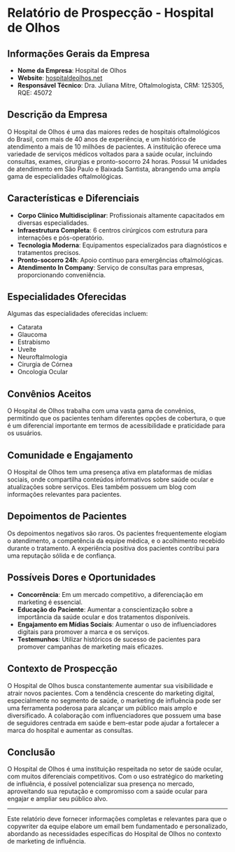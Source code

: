 # Relatório de Prospecção - Hospital de Olhos

## Informações Gerais da Empresa
- **Nome da Empresa**: Hospital de Olhos
- **Website**: [hospitaldeolhos.net](http://www.hospitaldeolhos.net)
- **Responsável Técnico**: Dra. Juliana Mitre, Oftalmologista, CRM: 125305, RQE: 45072

## Descrição da Empresa
O Hospital de Olhos é uma das maiores redes de hospitais oftalmológicos do Brasil, com mais de 40 anos de experiência, e um histórico de atendimento a mais de 10 milhões de pacientes. A instituição oferece uma variedade de serviços médicos voltados para a saúde ocular, incluindo consultas, exames, cirurgias e pronto-socorro 24 horas. Possui 14 unidades de atendimento em São Paulo e Baixada Santista, abrangendo uma ampla gama de especialidades oftalmológicas.

## Características e Diferenciais
- **Corpo Clínico Multidisciplinar**: Profissionais altamente capacitados em diversas especialidades.
- **Infraestrutura Completa**: 6 centros cirúrgicos com estrutura para internações e pós-operatório.
- **Tecnologia Moderna**: Equipamentos especializados para diagnósticos e tratamentos precisos.
- **Pronto-socorro 24h**: Apoio contínuo para emergências oftalmológicas.
- **Atendimento In Company**: Serviço de consultas para empresas, proporcionando conveniência.

## Especialidades Oferecidas
Algumas das especialidades oferecidas incluem:
- Catarata
- Glaucoma
- Estrabismo
- Uveíte
- Neuroftalmologia
- Cirurgia de Córnea
- Oncologia Ocular

## Convênios Aceitos
O Hospital de Olhos trabalha com uma vasta gama de convênios, permitindo que os pacientes tenham diferentes opções de cobertura, o que é um diferencial importante em termos de acessibilidade e praticidade para os usuários.

## Comunidade e Engajamento
O Hospital de Olhos tem uma presença ativa em plataformas de mídias sociais, onde compartilha conteúdos informativos sobre saúde ocular e atualizações sobre serviços. Eles também possuem um blog com informações relevantes para pacientes.

## Depoimentos de Pacientes
Os depoimentos negativos são raros. Os pacientes frequentemente elogiam o atendimento, a competência da equipe médica, e o acolhimento recebido durante o tratamento. A experiência positiva dos pacientes contribui para uma reputação sólida e de confiança.

## Possíveis Dores e Oportunidades
- **Concorrência**: Em um mercado competitivo, a diferenciação em marketing é essencial.
- **Educação do Paciente**: Aumentar a conscientização sobre a importância da saúde ocular e dos tratamentos disponíveis.
- **Engajamento em Mídias Sociais**: Aumentar o uso de influenciadores digitais para promover a marca e os serviços.
- **Testemunhos**: Utilizar históricos de sucesso de pacientes para promover campanhas de marketing mais eficazes.

## Contexto de Prospecção
O Hospital de Olhos busca constantemente aumentar sua visibilidade e atrair novos pacientes. Com a tendência crescente do marketing digital, especialmente no segmento de saúde, o marketing de influência pode ser uma ferramenta poderosa para alcançar um público mais amplo e diversificado. A colaboração com influenciadores que possuem uma base de seguidores centrada em saúde e bem-estar pode ajudar a fortalecer a marca do hospital e aumentar as consultas.

## Conclusão
O Hospital de Olhos é uma instituição respeitada no setor de saúde ocular, com muitos diferenciais competitivos. Com o uso estratégico do marketing de influência, é possível potencializar sua presença no mercado, aproveitando sua reputação e compromisso com a saúde ocular para engajar e ampliar seu público alvo.

---

Este relatório deve fornecer informações completas e relevantes para que o copywriter da equipe elabore um email bem fundamentado e personalizado, abordando as necessidades específicas do Hospital de Olhos no contexto de marketing de influência.